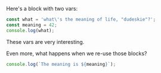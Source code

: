 Here's a block with two vars:

```ts {group: test_group}
const what = 'what\'s the meaning of life, "dudeskie"?';
const meaning = 42;
console.log(what);
```

These vars are very interesting.

Even more, what happens when we re-use those blocks?

```ts {group: test_group}
console.log(`The meaning is ${meaning}`);
```
